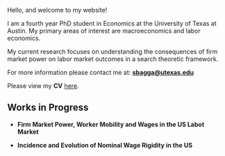 Hello, and welcome to my website!

I am a fourth year PhD student in Economics at the University of Texas at Austin. My primary areas of interest are macroeconomics and labor economics. 

My current research focuses on understanding the consequences of firm market power on labor market outcomes in a search theoretic framework.

For more information please contact me at: **<sbagga@utexas.edu>**

Please view my **CV** [here](https://sadhikabagga.github.io/BaggaSadhika_CV_202009.pdf).

## Works in Progress

* **Firm Market Power, Worker Mobility and Wages in the US Labot Market** 

* **Incidence and Evolution of Nominal Wage Rigidity in the US**
